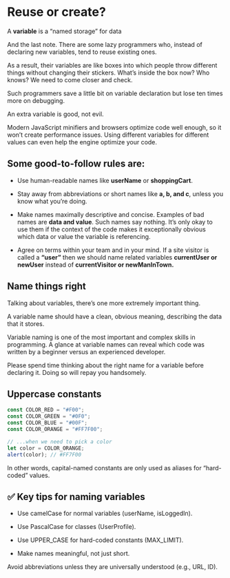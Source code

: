 # Reuse or create?

A **variable** is a “named storage” for data

And the last note. There are some lazy programmers who, instead of declaring new variables, tend to reuse existing ones.

As a result, their variables are like boxes into which people throw different things without changing their stickers. What’s inside the box now? Who knows? We need to come closer and check.

Such programmers save a little bit on variable declaration but lose ten times more on debugging.

An extra variable is good, not evil.

Modern JavaScript minifiers and browsers optimize code well enough, so it won’t create performance issues. Using different variables for different values can even help the engine optimize your code.

## Some good-to-follow rules are:

- Use human-readable names like **userName** or **shoppingCart**.
  
- Stay away from abbreviations or short names like **a, b, and c**, unless you know what you’re doing.
  
- Make names maximally descriptive and concise. Examples of bad names are **data and value**. Such names say nothing. It’s only okay to use them if the context of the code makes it exceptionally obvious which data or value the variable is referencing.

- Agree on terms within your team and in your mind. If a site visitor is called a **“user”** then we should name related variables **currentUser or newUser**  instead of **currentVisitor or newManInTown.**

## Name things right

Talking about variables, there’s one more extremely important thing.

A variable name should have a clean, obvious meaning, describing the data that it stores.

Variable naming is one of the most important and complex skills in programming. A glance at variable names can reveal which code was written by a beginner versus an experienced developer.

Please spend time thinking about the right name for a variable before declaring it. Doing so will repay you handsomely.

## Uppercase constants

``` javascript
const COLOR_RED = "#F00";
const COLOR_GREEN = "#0F0";
const COLOR_BLUE = "#00F";
const COLOR_ORANGE = "#FF7F00";

// ...when we need to pick a color
let color = COLOR_ORANGE;
alert(color); // #FF7F00
```
In other words, capital-named constants are only used as aliases for “hard-coded” values.

## ✅ Key tips for naming variables

- Use camelCase for normal variables (userName, isLoggedIn).

- Use PascalCase for classes (UserProfile).

- Use UPPER_CASE for hard-coded constants (MAX_LIMIT).

- Make names meaningful, not just short.

Avoid abbreviations unless they are universally understood (e.g., URL, ID).